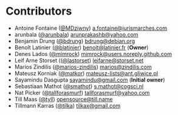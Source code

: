 # Contributors
- Antoine Fontaine ([@MDziwny](https://github.com/MDziwny))  <a.fontaine@jurismarches.com>
- arunbala ([@arunbala](https://github.com/arunbala))  <arunprakashb@yahoo.com>
- Benjamin Drung ([@bdrung](https://github.com/bdrung))  <bdrung@debian.org>
- Benoît Latinier ([@blatinier](https://github.com/blatinier))  <benoit@latinier.fr> (**Owner**)
- Denes Lados ([@mimrock](https://github.com/mimrock)) <mimrock@users.noreply.github.com>
- Leif Arne Storset (([@lastorset](https://github.com/lastorset)) <leifarne@storset.net>
- Marios Zindilis ([@marios-zindilis](https://github.com/marios-zindilis))  <marios@zindilis.com>
- Mateusz Korniak ([@matkor](https://github.com/matkor))  <mateusz-lists@ant.gliwice.pl>
- Sayamindu Dasgupta  <sayamindu@gmail.com> (**Initial owner**)
- Sebastiaan Mathot ([@smathot](https://github.com/smathot))  <s.mathot@cogsci.nl>
- Nat Picker ([@tallforasmurf](https://github.com/tallforasmurf))  <tallforasmurf@yahoo.com>
- Till Maas ([@tyll](https://github.com/tyll))  <opensource@till.name>
- Tillmann Karras ([@tilka](https://github.com/tilka))  <tilkax@gmail.com>
